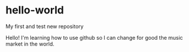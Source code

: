 # hello-world
My first and test new repository

Hello! I'm learning how to use github so I can change for good the music market in the world. 
